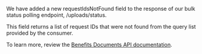 We have added a new requestIdsNotFound field to the response of our bulk status polling endpoint, /uploads/status. 

This field returns a list of request IDs that were not found from the query list provided by the consumer. 

To learn more, review the [Benefits Documents API documentation](https://developer.va.gov/explore/benefits/docs/benefits-documents?version=current). 
